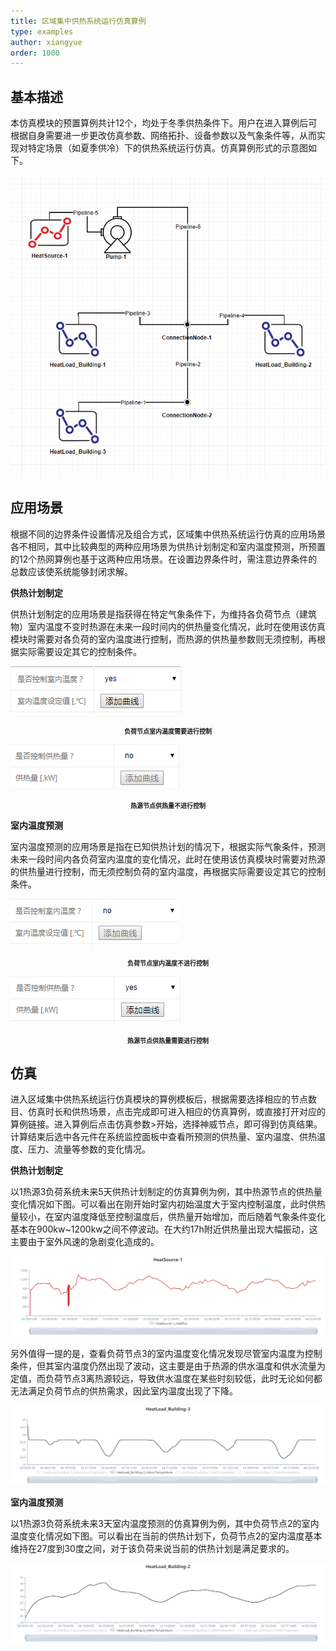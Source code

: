 ```yaml
---
title: 区域集中供热系统运行仿真算例
type: examples
author: xiangyue
order: 1000
---
```


## 基本描述

本仿真模块的预置算例共计12个，均处于冬季供热条件下。用户在进入算例后可根据自身需要进一步更改仿真参数、网络拓扑、设备参数以及气象条件等，从而实现对特定场景（如夏季供冷）下的供热系统运行仿真。仿真算例形式的示意图如下。

![区域集中供热系统运行仿真算例形式示意图](HeatingSystem/HeatingSystem1.png)

## 应用场景

根据不同的边界条件设置情况及组合方式，区域集中供热系统运行仿真的应用场景各不相同，其中比较典型的两种应用场景为供热计划制定和室内温度预测，所预置的12个热网算例也基于这两种应用场景。在设置边界条件时，需注意边界条件的总数应该使系统能够封闭求解。

**供热计划制定**

供热计划制定的应用场景是指获得在特定气象条件下，为维持各负荷节点（建筑物）室内温度不变时热源在未来一段时间内的供热量变化情况，此时在使用该仿真模块时需要对各负荷的室内温度进行控制，而热源的供热量参数则无须控制，再根据实际需要设定其它的控制条件。

![负荷节点室内温度需要进行控制](HeatingSystem/HeatingSystem3.png)

<font size=1.5><center><strong>负荷节点室内温度需要进行控制</strong></center></font>

![热源节点供热量不进行控制](HeatingSystem/HeatingSystem4.png)

<font size=1.5><center><strong>热源节点供热量不进行控制</strong></center></font>

**室内温度预测**

室内温度预测的应用场景是指在已知供热计划的情况下，根据实际气象条件，预测未来一段时间内各负荷室内温度的变化情况，此时在使用该仿真模块时需要对热源的供热量进行控制，而无须控制负荷的室内温度，再根据实际需要设定其它的控制条件。

![负荷节点室内温度不进行控制](HeatingSystem/HeatingSystem5.png)

<font size=1.5><center><strong>负荷节点室内温度不进行控制</strong></center></font>

![热源节点供热量需要进行控制](HeatingSystem/HeatingSystem6.png)

<font size=1.5><center><strong>热源节点供热量需要进行控制</strong></center></font>

## 仿真

进入区域集中供热系统运行仿真模块的算例模板后，根据需要选择相应的节点数目、仿真时长和供热场景，点击完成即可进入相应的仿真算例，或直接打开对应的算例链接。进入算例后点击仿真参数>开始，选择神威节点，即可得到仿真结果。计算结束后选中各元件在系统监控面板中查看所预测的供热量、室内温度、供热温度、压力、流量等参数的变化情况。

**供热计划制定**

以1热源3负荷系统未来5天供热计划制定的仿真算例为例，其中热源节点的供热量变化情况如下图。可以看出在刚开始时室内初始温度大于室内控制温度，此时供热量较小，在室内温度降低至控制温度后，供热量开始增加，而后随着气象条件变化基本在900kw~1200kw之间不停波动。在大约17h附近供热量出现大幅振动，这主要由于室外风速的急剧变化造成的。

![热源节点供热量变化图](HeatingSystem/HeatingSystem7.png)

另外值得一提的是，查看负荷节点3的室内温度变化情况发现尽管室内温度为控制条件，但其室内温度仍然出现了波动，这主要是由于热源的供水温度和供水流量为定值，而负荷节点3离热源较远，导致供水温度在某些时刻较低，此时无论如何都无法满足负荷节点的供热需求，因此室内温度出现了下降。

![负荷节点3室内温度变化图](HeatingSystem/HeatingSystem8.png)

**室内温度预测**

以1热源3负荷系统未来3天室内温度预测的仿真算例为例，其中负荷节点2的室内温度变化情况如下图。可以看出在当前的供热计划下，负荷节点2的室内温度基本维持在27度到30度之间，对于该负荷来说当前的供热计划是满足要求的。

![负荷节点2室内温度变化图](HeatingSystem/HeatingSystem2.png)

